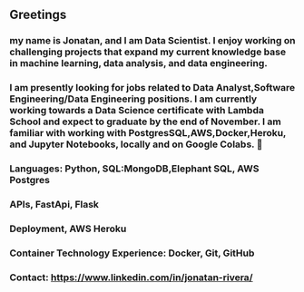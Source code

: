 ## Greetings
### my name is Jonatan, and I am Data Scientist. I enjoy working on challenging projects that expand my current knowledge base in machine learning, data analysis, and data engineering. 

### I am  presently looking for jobs related to Data Analyst,Software Engineering/Data Engineering positions. I am currently working towards a Data Science certificate with Lambda School and expect to graduate by the end of November. I am familiar with working with PostgresSQL,AWS,Docker,Heroku, and Jupyter Notebooks, locally and on Google Colabs.  👋

### Languages: Python, SQL:MongoDB,Elephant SQL, AWS Postgres
### APIs, FastApi, Flask
### Deployment, AWS Heroku

### Container Technology Experience: Docker, Git, GitHub

### Contact: https://www.linkedin.com/in/jonatan-rivera/
